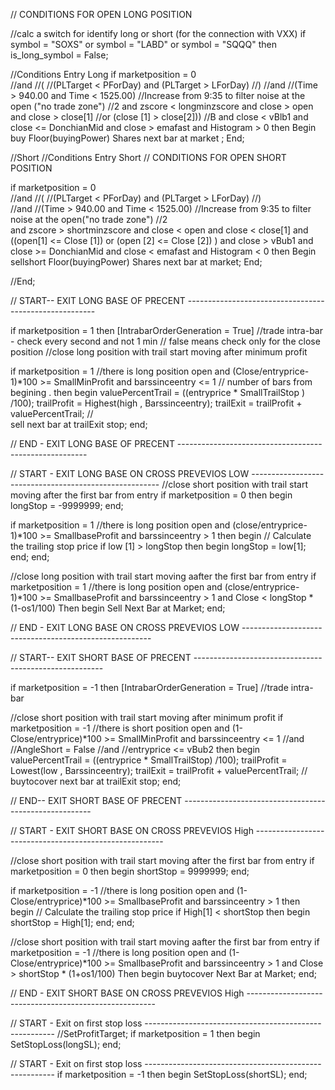 
// CONDITIONS FOR OPEN LONG POSITION 

//calc a switch for identify long or short (for the connection with VXX)
if symbol = "SOXS" or symbol = "LABD" or symbol = "SQQQ" then
is_long_symbol = False;

//Conditions Entry Long
if marketposition = 0  
//and
//(
//(PLTarget < PForDay) and (PLTarget > LForDay)
//) 
//and
//(Time > 940.00 and Time < 1525.00) //Increase from 9:35 to filter noise at the open ("no trade zone") //2 
and
zscore < longminzscore 
and
close > open
and
close > close[1] //or (close [1] > close[2])) //B
and
close < vBlb1
and
close <= DonchianMid
and
close > emafast
and
Histogram > 0
then 
Begin
buy Floor(buyingPower) Shares next bar at market  ;
End;


//Short
//Conditions Entry Short 
// CONDITIONS FOR OPEN SHORT POSITION 

if marketposition = 0  
//and 
//( 
//(PLTarget < PForDay) and (PLTarget > LForDay)
//)  
//and
//(Time > 940.00 and Time < 1525.00) //Increase from 9:35 to filter noise at the open("no trade zone") //2     
and
zscore > shortminzscore 
and
close < open
and
close < close[1] 
and 
((open[1] <= Close [1]) or (open [2] <= Close [2]) )
and
close > vBub1
and
close >= DonchianMid
and
close < emafast
and
Histogram < 0
then 
Begin
sellshort Floor(buyingPower) Shares next bar at market;
End;

//End;


// START--  EXIT LONG BASE OF PRECENT -------------------------------------------------------


if 
marketposition = 1
then
[IntrabarOrderGeneration = True] //trade intra-bar - check every second and not 1 min
// false means check only for the close position 
//close long position with trail start moving after minimum profit 

if marketposition = 1 //there is long position open
and
(Close/entryprice-1)*100 >= SmallMinProfit 
and
barssinceentry <= 1 //  number of bars from begining . 
then 
begin
valuePercentTrail = ((entryprice * SmallTrailStop ) /100);
trailProfit = Highest(high , Barssinceentry); 
trailExit = trailProfit + valuePercentTrail; //          
sell next bar at trailExit  stop;
end;

// END - EXIT LONG BASE OF PRECENT -------------------------------------------------------




// START - EXIT LONG BASE ON CROSS PREVEVIOS LOW -------------------------------------------------------
//close short position with trail start moving after the first bar from entry
if marketposition = 0
then
begin
longStop = -9999999;
end;

if marketposition = 1 //there is long position open
and
(close/entryprice-1)*100 >= SmallbaseProfit 
and
barssinceentry > 1
then
begin
// Calculate the trailing stop price
if low [1] > longStop 
then
begin
longStop = low[1];
end;
end;

//close long position with trail start moving aafter the first bar from entry
if marketposition = 1 //there is long position open
and
(close/entryprice-1)*100 >= SmallbaseProfit 
and
barssinceentry > 1
and
Close < longStop * (1-os1/100)
Then
begin
Sell Next Bar at Market;
end;


// END - EXIT LONG BASE ON CROSS PREVEVIOS LOW -------------------------------------------------------



// START--  EXIT SHORT BASE OF PRECENT -------------------------------------------------------

if marketposition = -1
then
[IntrabarOrderGeneration = True] //trade intra-bar


//close short position with trail start moving after minimum profit
if marketposition = -1 //there is short position open
and
(1-Close/entryprice)*100 >= SmallMinProfit 
and
barssinceentry <= 1
//and
//AngleShort = False
//and
//entryprice <= vBub2
then 
begin
valuePercentTrail = ((entryprice * SmallTrailStop) /100);
trailProfit = Lowest(low , Barssinceentry); 
trailExit = trailProfit + valuePercentTrail; //          
buytocover next bar at trailExit  stop;
end;


// END--  EXIT SHORT BASE OF PRECENT -------------------------------------------------------

// START - EXIT SHORT BASE ON CROSS PREVEVIOS High -------------------------------------------------------

//close short position with trail start moving after the first bar from entry
if marketposition = 0
then
begin
shortStop = 9999999;
end;

if marketposition = -1 //there is long position open
and
(1-Close/entryprice)*100 >= SmallbaseProfit 
and
barssinceentry > 1
then
begin
// Calculate the trailing stop price
if High[1] < shortStop 
then
begin
shortStop = High[1];
end;
end;

//close short position with trail start moving aafter the first bar from entry
if marketposition = -1 //there is long position open
and
(1-Close/entryprice)*100 >= SmallbaseProfit 
and
barssinceentry > 1
and
Close > shortStop * (1+os1/100)
Then
begin
buytocover Next Bar at Market;
end;

// END - EXIT SHORT BASE ON CROSS PREVEVIOS High -------------------------------------------------------


// START - Exit on first stop loss -------------------------------------------------------
//SetProfitTarget;
if marketposition = 1
then
begin
SetStopLoss(longSL);
end;

// START - Exit on first stop loss -------------------------------------------------------
if marketposition = -1
then
begin
SetStopLoss(shortSL);
end;

